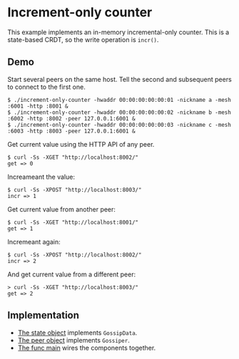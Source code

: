 # Increment-only counter

This example implements an in-memory incremental-only counter.
This is a state-based CRDT, so the write operation is `incr()`.

## Demo

Start several peers on the same host.
Tell the second and subsequent peers to connect to the first one.

```
$ ./increment-only-counter -hwaddr 00:00:00:00:00:01 -nickname a -mesh :6001 -http :8001 &
$ ./increment-only-counter -hwaddr 00:00:00:00:00:02 -nickname b -mesh :6002 -http :8002 -peer 127.0.0.1:6001 &
$ ./increment-only-counter -hwaddr 00:00:00:00:00:03 -nickname c -mesh :6003 -http :8003 -peer 127.0.0.1:6001 &
```

Get current value using the HTTP API of any peer.

```
$ curl -Ss -XGET "http://localhost:8002/"
get => 0
```

Increameant the value:
```
$ curl -Ss -XPOST "http://localhost:8003/"
incr => 1
```

Get current value from another peer:
```
$ curl -Ss -XGET "http://localhost:8001/"
get => 1
```
Incremeant again:
```
$ curl -Ss -XPOST "http://localhost:8002/"
incr => 2
```
And get current value from a different peer:
```
> curl -Ss -XGET "http://localhost:8003/"
get => 2
```


## Implementation

- [The state object](/examples/increment-only-counter/state.go) implements `GossipData`.
- [The peer object](/examples/increment-only-counter/peer.go) implements `Gossiper`.
- [The func main](/examples/increment-only-counter/main.go) wires the components together.
